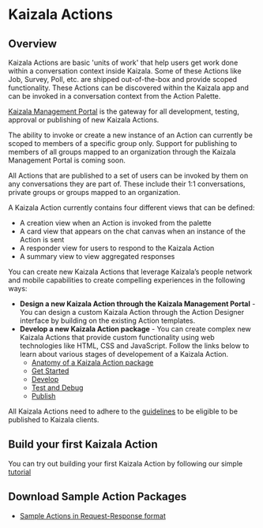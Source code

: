 # Kaizala Actions

## Overview
Kaizala Actions are basic 'units of work' that help users get work done within a conversation context inside Kaizala. Some of these Actions like Job, Survey, Poll, etc. are 
shipped out-of-the-box and provide scoped functionality. These Actions can be discovered within the Kaizala app and can be invoked in a conversation context from the Action 
Palette. 

[Kaizala Management Portal](https://manage.kaiza.la) is the gateway for all development, testing, approval or publishing of new Kaizala Actions.

The ability to invoke or create a new instance of an Action can currently be scoped to members of a specific group only. Support for publishing to members of all groups mapped to an organization through the Kaizala Management Portal is coming soon.

All Actions that are published to a set of users can be invoked by them on any conversations they are part of. These include their 1:1 conversations, private groups or groups mapped to an organization.

A Kaizala Action currently contains four different views that can be defined:

* A creation view when an Action is invoked from the palette
* A card view that appears on the chat canvas when an instance of the Action is sent
* A responder view for users to respond to the Kaizala Action
* A summary view to view aggregated responses

You can create new Kaizala Actions that leverage Kaizala’s people network and mobile capabilities to create compelling experiences in the following ways:

* **Design a new Kaizala Action through the Kaizala Management Portal** - You can design a custom Kaizala Action through the Action Designer interface by building on the existing Action templates.
* **Develop a new Kaizala Action package** - You can create complex new Kaizala Actions that provide custom functionality using web technologies like HTML, CSS and JavaScript. Follow the links below to learn about various stages of developement of a Kaizala Action.
    *   [Anatomy of a Kaizala Action package](anatomy.md)
    *   [Get Started](get_started.md)
    *   [Develop](develop.md)
    *   [Test and Debug](test.md)
    *   [Publish](publish.md)

All Kaizala Actions need to adhere to the [guidelines](validation.md) to be eligible to be published to Kaizala clients.

## Build your first Kaizala Action

You can try out building your first Kaizala Action by following our simple [tutorial](tutorial.md)

## Download Sample Action Packages

*  [Sample Actions in Request-Response format](https://manage.kaiza.la/MiniApps/DownloadSDK)
